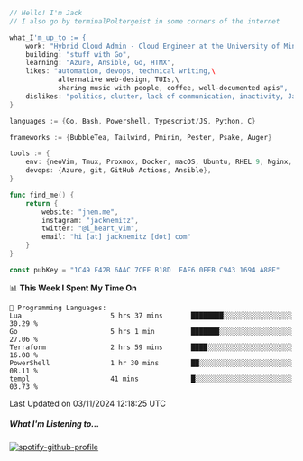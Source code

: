 ```go
// Hello! I'm Jack
// I also go by terminalPoltergeist in some corners of the internet

what_I'm_up_to := {
    work: "Hybrid Cloud Admin - Cloud Engineer at the University of Minnesota",
    building: "stuff with Go",
    learning: "Azure, Ansible, Go, HTMX",
    likes: "automation, devops, technical writing,\
            alternative web-design, TUIs,\
            sharing music with people, coffee, well-documented apis",
    dislikes: "politics, clutter, lack of communication, inactivity, Java",
}

languages := {Go, Bash, Powershell, Typescript/JS, Python, C}

frameworks := {BubbleTea, Tailwind, Pmirin, Pester, Psake, Auger}

tools := {
    env: {neoVim, Tmux, Proxmox, Docker, macOS, Ubuntu, RHEL 9, Nginx, DigitalOcean, Cloudflare},
    devops: {Azure, git, GitHub Actions, Ansible},
}

func find_me() {
    return {
        website: "jnem.me",
        instagram: "jacknemitz",
        twitter: "@i_heart_vim",
        email: "hi [at] jacknemitz [dot] com"
    }
}

const pubKey = "1C49 F42B 6AAC 7CEE B18D  EAF6 0EEB C943 1694 A88E"
```

<!--START_SECTION:waka-->
📊 **This Week I Spent My Time On** 

```text
💬 Programming Languages: 
Lua                      5 hrs 37 mins       ████████░░░░░░░░░░░░░░░░░   30.29 % 
Go                       5 hrs 1 min         ███████░░░░░░░░░░░░░░░░░░   27.06 % 
Terraform                2 hrs 59 mins       ████░░░░░░░░░░░░░░░░░░░░░   16.08 % 
PowerShell               1 hr 30 mins        ██░░░░░░░░░░░░░░░░░░░░░░░   08.11 % 
templ                    41 mins             █░░░░░░░░░░░░░░░░░░░░░░░░   03.73 % 
```


 Last Updated on 03/11/2024 12:18:25 UTC
<!--END_SECTION:waka-->

##### What I'm Listening to...

[![spotify-github-profile](https://jnem.me/listening-item?maxAge=2592000)](https://jnem.me/listening)
